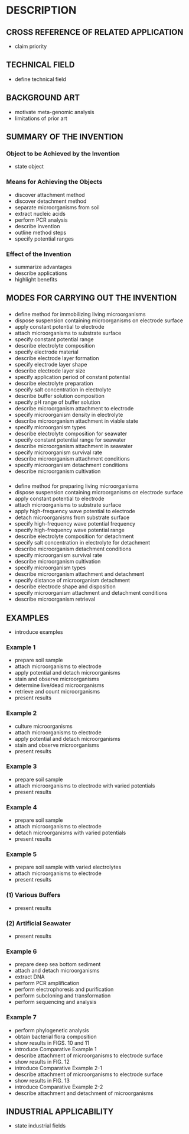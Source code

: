 # DESCRIPTION

## CROSS REFERENCE OF RELATED APPLICATION

- claim priority

## TECHNICAL FIELD

- define technical field

## BACKGROUND ART

- motivate meta-genomic analysis
- limitations of prior art

## SUMMARY OF THE INVENTION

### Object to be Achieved by the Invention

- state object

### Means for Achieving the Objects

- discover attachment method
- discover detachment method
- separate microorganisms from soil
- extract nucleic acids
- perform PCR analysis
- describe invention
- outline method steps
- specify potential ranges

### Effect of the Invention

- summarize advantages
- describe applications
- highlight benefits

## MODES FOR CARRYING OUT THE INVENTION

### <Method for Immobilizing Living Microorganisms>

- define method for immobilizing living microorganisms
- dispose suspension containing microorganisms on electrode surface
- apply constant potential to electrode
- attach microorganisms to substrate surface
- specify constant potential range
- describe electrolyte composition
- specify electrode material
- describe electrode layer formation
- specify electrode layer shape
- describe electrode layer size
- specify application period of constant potential
- describe electrolyte preparation
- specify salt concentration in electrolyte
- describe buffer solution composition
- specify pH range of buffer solution
- describe microorganism attachment to electrode
- specify microorganism density in electrolyte
- describe microorganism attachment in viable state
- specify microorganism types
- describe electrolyte composition for seawater
- specify constant potential range for seawater
- describe microorganism attachment in seawater
- specify microorganism survival rate
- describe microorganism attachment conditions
- specify microorganism detachment conditions
- describe microorganism cultivation

### <Method for Preparing Living Microorganisms>

- define method for preparing living microorganisms
- dispose suspension containing microorganisms on electrode surface
- apply constant potential to electrode
- attach microorganisms to substrate surface
- apply high-frequency wave potential to electrode
- detach microorganisms from substrate surface
- specify high-frequency wave potential frequency
- specify high-frequency wave potential range
- describe electrolyte composition for detachment
- specify salt concentration in electrolyte for detachment
- describe microorganism detachment conditions
- specify microorganism survival rate
- describe microorganism cultivation
- specify microorganism types
- describe microorganism attachment and detachment
- specify distance of microorganism detachment
- describe electrode shape and disposition
- specify microorganism attachment and detachment conditions
- describe microorganism retrieval

## EXAMPLES

- introduce examples

### Example 1

- prepare soil sample
- attach microorganisms to electrode
- apply potential and detach microorganisms
- stain and observe microorganisms
- determine live/dead microorganisms
- retrieve and count microorganisms
- present results

### Example 2

- culture microorganisms
- attach microorganisms to electrode
- apply potential and detach microorganisms
- stain and observe microorganisms
- present results

### Example 3

- prepare soil sample
- attach microorganisms to electrode with varied potentials
- present results

### Example 4

- prepare soil sample
- attach microorganisms to electrode
- detach microorganisms with varied potentials
- present results

### Example 5

- prepare soil sample with varied electrolytes
- attach microorganisms to electrode
- present results

### (1) Various Buffers

- present results

### (2) Artificial Seawater

- present results

### Example 6

- prepare deep sea bottom sediment
- attach and detach microorganisms
- extract DNA
- perform PCR amplification
- perform electrophoresis and purification
- perform subcloning and transformation
- perform sequencing and analysis

### Example 7

- perform phylogenetic analysis
- obtain bacterial flora composition
- show results in FIGS. 10 and 11
- introduce Comparative Example 1
- describe attachment of microorganisms to electrode surface
- show results in FIG. 12
- introduce Comparative Example 2-1
- describe attachment of microorganisms to electrode surface
- show results in FIG. 13
- introduce Comparative Example 2-2
- describe attachment and detachment of microorganisms

## INDUSTRIAL APPLICABILITY

- state industrial fields

